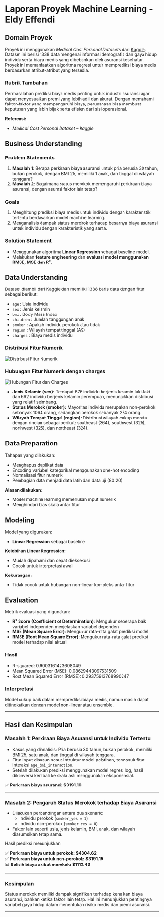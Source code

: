 # Laporan Proyek Machine Learning - Eldy Effendi

## Domain Proyek

Proyek ini menggunakan *Medical Cost Personal Datasets* dari [Kaggle](https://www.kaggle.com/datasets/mirichoi0218/insurance). Dataset ini berisi 1338 data mengenai informasi demografis dan gaya hidup individu serta biaya medis yang dibebankan oleh asuransi kesehatan. Proyek ini memanfaatkan algoritma regresi untuk memprediksi biaya medis berdasarkan atribut-atribut yang tersedia.

### Rubrik Tambahan

Permasalahan prediksi biaya medis penting untuk industri asuransi agar dapat menyesuaikan premi yang lebih adil dan akurat. Dengan memahami faktor-faktor yang mempengaruhi biaya, perusahaan bisa membuat keputusan yang lebih bijak serta efisien dari sisi operasional.

**Referensi:**
- *Medical Cost Personal Dataset – Kaggle*

## Business Understanding

### Problem Statements

1. **Masalah 1**: Berapa perkiraan biaya asuransi untuk pria berusia 30 tahun, bukan perokok, dengan BMI 25, memiliki 1 anak, dan tinggal di wilayah tenggara?
2. **Masalah 2**: Bagaimana status merokok memengaruhi perkiraan biaya asuransi, dengan asumsi faktor lain tetap?

### Goals

1. Menghitung prediksi biaya medis untuk individu dengan karakteristik tertentu berdasarkan model machine learning.
2. Menganalisis dampak status merokok terhadap besarnya biaya asuransi untuk individu dengan karakteristik yang sama.

### Solution Statement

- Menggunakan algoritma **Linear Regression** sebagai baseline model.
- Melakukan **feature engineering** dan **evaluasi model menggunakan RMSE, MSE dan R²**.

## Data Understanding

Dataset diambil dari Kaggle dan memiliki 1338 baris data dengan fitur sebagai berikut:

- `age` : Usia individu
- `sex` : Jenis kelamin
- `bmi` : Body Mass Index
- `children` : Jumlah tanggungan anak
- `smoker` : Apakah individu perokok atau tidak
- `region` : Wilayah tempat tinggal (AS)
- `charges` : Biaya medis individu

### Distribusi Fitur Numerik

![Distribusi Fitur Numerik](https://drive.google.com/uc?export=view&id=1zTdIIkqEGWE1Aa6BLZ3nFHLzpfOR4zp8)


### Hubungan Fitur Numerik dengan charges

![Hubungan Fitur dan Charges](https://drive.google.com/uc?export=view&id=1_lUiNJBgnL0QQeaJz3vRdxxWChNzXXs7)


- **Jenis Kelamin (sex):** Terdapat 676 individu berjenis kelamin laki-laki dan 662 individu berjenis kelamin perempuan, menunjukkan distribusi yang relatif seimbang.
- **Status Merokok (smoker):** Mayoritas individu merupakan non-perokok sebanyak 1064 orang, sedangkan perokok sebanyak 274 orang.
- **Wilayah Tempat Tinggal (region):** Distribusi wilayah cukup merata dengan rincian sebagai berikut: southeast (364), southwest (325), northwest (325), dan northeast (324).


## Data Preparation

Tahapan yang dilakukan:

- Menghapus duplikat data
- Encoding variabel kategorikal menggunakan one-hot encoding
- Normalisasi fitur numerik
- Pembagian data menjadi data latih dan data uji (80:20)

**Alasan dilakukan:**
- Model machine learning memerlukan input numerik
- Menghindari bias skala antar fitur

## Modeling

Model yang digunakan:

- **Linear Regression** sebagai baseline

**Kelebihan Linear Regression:**
- Mudah dipahami dan cepat dieksekusi
- Cocok untuk interpretasi awal

**Kekurangan:**
- Tidak cocok untuk hubungan non-linear kompleks antar fitur

## Evaluation

Metrik evaluasi yang digunakan:

- **R² Score (Coefficient of Determination)**: Mengukur seberapa baik variabel independen menjelaskan variabel dependen
- **MSE (Mean Square Error)**: Mengukur rata-rata galat prediksi model
- **RMSE (Root Mean Square Error)**: Mengukur rata-rata galat prediksi model terhadap nilai aktual

### Hasil

- R-squared: 0.9003161423608049
- Mean Squared Error (MSE): 0.08629443097631509
- Root Mean Squared Error (RMSE): 0.29375913768990247

### Interpretasi

Model cukup baik dalam memprediksi biaya medis, namun masih dapat ditingkatkan dengan model non-linear atau ensemble.

---

## Hasil dan Kesimpulan

### Masalah 1: Perkiraan Biaya Asuransi untuk Individu Tertentu

- Kasus yang dianalisis: Pria berusia 30 tahun, bukan perokok, memiliki BMI 25, satu anak, dan tinggal di wilayah tenggara.
- Fitur input disusun sesuai struktur model pelatihan, termasuk fitur interaksi `age_bmi_interaction`.
- Setelah dilakukan prediksi menggunakan model regresi log, hasil dikonversi kembali ke skala asli menggunakan eksponensial.

✅ **Perkiraan biaya asuransi: $3191.19**

---

### Masalah 2: Pengaruh Status Merokok terhadap Biaya Asuransi

- Dilakukan perbandingan antara dua skenario:
  - Individu perokok (`smoker_yes = 1`)
  - Individu non-perokok (`smoker_yes = 0`)
- Faktor lain seperti usia, jenis kelamin, BMI, anak, dan wilayah diasumsikan tetap sama.

Hasil prediksi menunjukkan:

✅ **Perkiraan biaya untuk perokok: $4304.62**  
✅ **Perkiraan biaya untuk non-perokok: $3191.19**  
📊 **Selisih biaya akibat merokok: $1113.43**

---

### Kesimpulan

Status merokok memiliki dampak signifikan terhadap kenaikan biaya asuransi, bahkan ketika faktor lain tetap. Hal ini menunjukkan pentingnya variabel gaya hidup dalam menentukan risiko medis dan premi asuransi.

---
